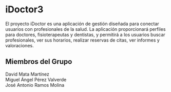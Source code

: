 # iDoctor3
El proyecto iDoctor es una aplicación de gestión diseñada para conectar usuarios con profesionales de la salud. La aplicación proporcionará perfiles para doctores, fisioterapeutas y dentistas, y permitirá a los usuarios buscar profesionales, ver sus horarios, realizar reservas de citas, ver informes y valoraciones.

## Miembros del Grupo  
David Mata Martínez   
Miguel Ángel Pérez Valverde   
José Antonio Ramos Molina  
